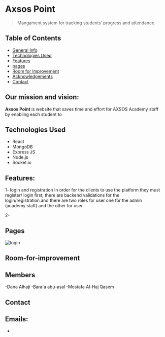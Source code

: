 # Axsos Point
>Mangament system for tracking students' progress and attendance.

## Table of Contents
* [General Info](#our-mission)
* [Technologies Used](#technologies-used)
* [Features](#features)
* [pages](#Pages)
* [Room for Improvement](#room-for-improvement)
* [Acknowledgements](#members)
* [Contact](#contact)

## Our mission and vision:
**Axsos Point** is website that saves time and effort for AXSOS Academy staff by enabling each student to

## Technologies Used
- React
- MongoDB
- Express JS
- Node.js
- Socket.io 

## Features:

1- login and registration
In order for the clients  to use the platform they must register/ login first,
there are backend validations for the login/registration.and there are two roles for user one for the admin (academy staff) and the other for user. 

2- 

## Pages

![login](http://github.com/)

## Room-for-improvement

## Members
-Dana Alhaji
-Bara'a abu-asal
-Mostafa Al-Haj Qasem

## Contact
## Emails: 
-





